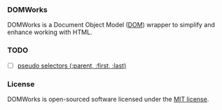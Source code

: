 ### DOMWorks

DOMWorks is a Document Object Model ([DOM](https://developer.mozilla.org/en-US/docs/DOM)) wrapper to simplify and enhance working with HTML.

### TODO
- [ ] [pseudo selectors (:parent, :first, :last)](http://api.jquery.com/category/selectors/jquery-selector-extensions/)

### License

DOMWorks is open-sourced software licensed under the [MIT license](LICENSE.txt).